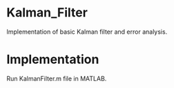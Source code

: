 # Kalman_Filter
Implementation of basic Kalman filter and error analysis.

# Implementation
Run KalmanFilter.m file in MATLAB.